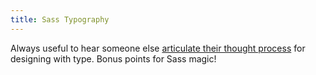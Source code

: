 ```yaml
---
title: Sass Typography
---
```


Always useful to hear someone else [articulate their thought process](http://v6.robweychert.com/blog/2017/11/v6-typography-proportions/) for designing with type. Bonus points for Sass magic!
